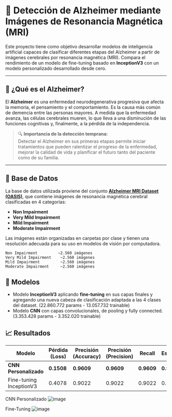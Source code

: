 # 🧠 Detección de Alzheimer mediante Imágenes de Resonancia Magnética (MRI)

Este proyecto tiene como objetivo desarrollar modelos de inteligencia artificial capaces de clasificar diferentes etapas del Alzheimer a partir de imágenes cerebrales por resonancia magnética (MRI). Compara el rendimiento de un modelo de fine-tuning basado en **InceptionV3** con un modelo personalizado desarrollado desde cero.

---

## 🧬 ¿Qué es el Alzheimer?

El **Alzheimer** es una enfermedad neurodegenerativa progresiva que afecta la memoria, el pensamiento y el comportamiento. Es la causa más común de demencia entre las personas mayores. A medida que la enfermedad avanza, las células cerebrales mueren, lo que lleva a una disminución de las funciones cognitivas y, finalmente, a la pérdida de la independencia.

> 🔍 **Importancia de la detección temprana:**  
Detectar el Alzheimer en sus primeras etapas permite iniciar tratamientos que pueden ralentizar el progreso de la enfermedad, mejorar la calidad de vida y planificar el futuro tanto del paciente como de su familia.

---

## 📁 Base de Datos

La base de datos utilizada proviene del conjunto [**Alzheimer MRI Dataset (OASIS)**](https://www.kaggle.com/datasets/sachinkumar413/alzheimer-mri-dataset), que contiene imágenes de resonancia magnética cerebral clasificadas en 4 categorías:

- **Non Impairment**
- **Very Mild Impairment**
- **Mild Impairment**
- **Moderate Impairment**

Las imágenes están organizadas en carpetas por clase y tienen una resolución adecuada para su uso en modelos de visión por computadora.

```text
Non Impairment         ~2.560 imágenes  
Very Mild Impairment    ~2.560 imágenes  
Mild Impairment         ~2.560 imágenes  
Moderate Impairment     ~2.560 imágenes
```

## 🧠 Modelos

- Modelo **InceptionV3** aplicando **fine-tuning** en sus capas finales y agregando una nueva cabeza de clasificación adaptada a las 4 clases del dataset. (22.860.772 params - 13.057.732 trainable)
- Modelo **CNN** con capas convolucionales, de pooling y fully connected. (3.353.428 params - 3.352.020 trainable)



## 📈 Resultados

| Modelo                        | **Pérdida (Loss)** | **Precisión (Accuracy)** | **Precisión (Precision)** | **Recall** | **Especificidad** | **F1-Score** |
|------------------------------|--------------------|---------------------------|----------------------------|------------|--------------------|--------------|
| **CNN Personalizado**        | **0.1508**         | **0.9609**                | **0.9609**                 | **0.9609** | **0.9870**         | **0.9609**   |
| Fine-tuning InceptionV3      | 0.4078             | 0.9022                    | 0.9022                     | 0.9022     | 0.9674             | 0.9022       |


CNN Personalizado
![image](https://github.com/user-attachments/assets/284459a9-27ff-4a85-8fc8-66004b071640)


Fine-Tuning
![image](https://github.com/user-attachments/assets/70702d10-b827-40a8-b5b0-a8b332e1e645)

